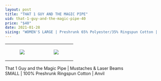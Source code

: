 ```yaml
---
layout: post
title: "THAT 1 GUY AND THE MAGIC PIPE"
uid: that-1-guy-and-the-magic-pipe-40
price: "$40"
date: 2021-01-28
sizing: "WOMEN'S LARGE | Preshrunk 65% Polyester/35% Ringspun Cotton | Tultex"
---
```




<table style="width:100%;"><tr><td style="vertical-align:top;">
      <figure class="tmblr-full" data-orig-height="2048" data-orig-width="1365" data-orig-src="https://concertshirts.netlify.app/shirts/0204/0204-01.jpg"><img src="https://64.media.tumblr.com/bc1d2fbc168d7fe28edab5b238816b39/5460f777f91a13ec-3f/s540x810/03862c4a3a33c27d4c7be5ce2e40772f6233ac9e.jpg" data-orig-height="2048" data-orig-width="1365" data-orig-src="https://concertshirts.netlify.app/shirts/0204/0204-01.jpg"/></figure></td>
    <td style="vertical-align:top;">
      <figure class="tmblr-full" data-orig-height="2048" data-orig-width="1365" data-orig-src="https://concertshirts.netlify.app/shirts/0204/0204-02.jpg"><img src="https://64.media.tumblr.com/8113c2cdbaadc3e1fc1c07185cc79223/5460f777f91a13ec-d6/s540x810/6c25900b4aa82d29d2ba49a3c2fd754e80a246c0.jpg" data-orig-height="2048" data-orig-width="1365" data-orig-src="https://concertshirts.netlify.app/shirts/0204/0204-02.jpg"/></figure></td>
  </tr></table><p>
  That 1 Guy and the Magic Pipe | Mustaches &amp; Laser Beams<br/>SMALL | 100% Preshrunk Ringspun Cotton | Anvil
</p>
